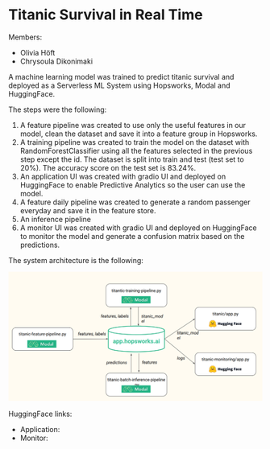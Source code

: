 # Titanic Survival in Real Time

Members: 
* Olivia Höft 
* Chrysoula Dikonimaki


A machine learning model was trained to predict titanic survival and deployed as a Serverless ML System using Hopsworks, Modal and HuggingFace.

The steps were the following:
1. A feature pipeline was created to use only the useful features in our model, clean the dataset and save it into a feature group in Hopsworks.
2. A training pipeline was created to train the model on the dataset with RandomForestClassifier using all the features selected in the previous step except the id. The dataset is split into train and test (test set to 20%). The accuracy score on the test set is 83.24%.
3. An application UI was created with gradio UI and deployed on HuggingFace to enable Predictive Analytics so the user can use the model.
4. A feature daily pipeline was created to generate a random passenger everyday and save it in the feature store.
5. An inference pipeline
6. A monitor UI was created with gradio UI and deployed on HuggingFace to monitor the model and generate a confusion matrix based on the predictions.

The system architecture is the following: 

<img src="./images/system.png" alt="drawing" width="700"/>

HuggingFace links:
* Application: 
* Monitor: 
